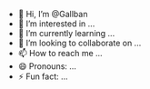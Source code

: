 - 👋 Hi, I’m @Gallban
- 👀 I’m interested in ...
- 🌱 I’m currently learning ...
- 💞️ I’m looking to collaborate on ...
- 📫 How to reach me ...
- 😄 Pronouns: ...
- ⚡ Fun fact: ...

<!---
Gallban/Gallban is a ✨ special ✨ repository because its `README.md` (this file) appears on your GitHub profile.
You can click the Preview link to take a look at your changes.
--->

